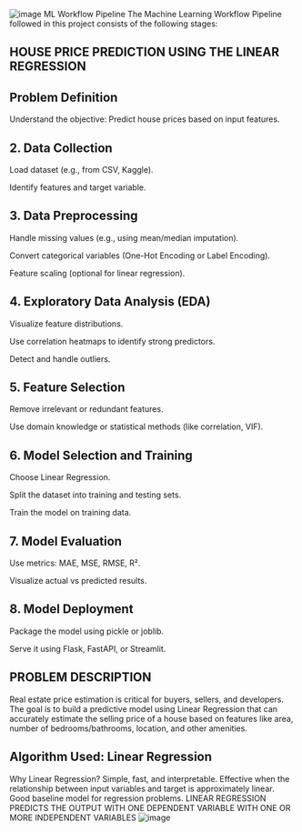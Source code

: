 ![image](https://github.com/user-attachments/assets/b785bd76-88ad-4551-8a82-d466b5a3b274)
 ML Workflow Pipeline
The Machine Learning Workflow Pipeline followed in this project consists of the following stages:
## HOUSE PRICE PREDICTION USING THE LINEAR REGRESSION
 ## Problem Definition
Understand the objective: Predict house prices based on input features.

## 2. Data Collection
Load dataset (e.g., from CSV, Kaggle).

Identify features and target variable.

## 3. Data Preprocessing
Handle missing values (e.g., using mean/median imputation).

Convert categorical variables (One-Hot Encoding or Label Encoding).

Feature scaling (optional for linear regression).

## 4. Exploratory Data Analysis (EDA)
Visualize feature distributions.

Use correlation heatmaps to identify strong predictors.

Detect and handle outliers.

## 5. Feature Selection
Remove irrelevant or redundant features.

Use domain knowledge or statistical methods (like correlation, VIF).

## 6. Model Selection and Training
Choose Linear Regression.

Split the dataset into training and testing sets.

Train the model on training data.

## 7. Model Evaluation
Use metrics: MAE, MSE, RMSE, R².

Visualize actual vs predicted results.

## 8. Model Deployment
Package the model using pickle or joblib.

Serve it using Flask, FastAPI, or Streamlit.
## PROBLEM DESCRIPTION 
Real estate price estimation is critical for buyers, sellers, and developers.
The goal is to build a predictive model using Linear Regression that can accurately estimate the selling price of a house based on features like area, number of bedrooms/bathrooms, location, and other amenities.

## Algorithm Used: Linear Regression
 Why Linear Regression?
Simple, fast, and interpretable.
Effective when the relationship between input variables and target is approximately linear.
Good baseline model for regression problems.
LINEAR REGRESSION PREDICTS THE OUTPUT WITH ONE DEPENDENT VARIABLE WITH ONE OR MORE INDEPENDENT VARIABLES
![image](https://github.com/user-attachments/assets/a09c044d-6a68-49a9-aa1d-a437c9c4b301)


 
